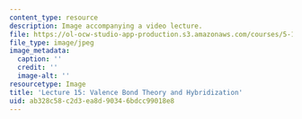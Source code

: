 ```yaml
---
content_type: resource
description: Image accompanying a video lecture.
file: https://ol-ocw-studio-app-production.s3.amazonaws.com/courses/5-111-principles-of-chemical-science-fall-2008/ab328c58c2d3ea8d90346bdcc99018e8_15.jpg
file_type: image/jpeg
image_metadata:
  caption: ''
  credit: ''
  image-alt: ''
resourcetype: Image
title: 'Lecture 15: Valence Bond Theory and Hybridization'
uid: ab328c58-c2d3-ea8d-9034-6bdcc99018e8
---
```

